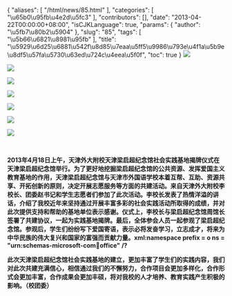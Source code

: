 {
    "aliases": [
        "/html/news/85.html"
    ],
    "categories": [
        "\u65b0\u95fb\u4e2d\u5fc3"
    ],
    "contributors": [],
    "date": "2013-04-22T00:00:00+08:00",
    "isCJKLanguage": true,
    "params": {
        "author": "\u5fb7\u80b2\u5904"
    },
    "slug": "85",
    "tags": [
        "\u5b66\u6821\u8981\u95fb"
    ],
    "title": "\u5929\u6d25\u6881\u542f\u8d85\u7eaa\u5ff5\u9986\u793e\u4f1a\u5b9e\u8df5\u57fa\u5730\u63ed\u724c\u4eea\u5f0f",
    "toc": true
}
**![](https://cdn.tfls.online/mirror/full/4a395fe02bba51c05ed7e5aef44cf7867f0d81e5.jpg)**

**![](https://cdn.tfls.online/mirror/full/ad2cb41453d428800b62721289363207523fba84.jpg)**

**![](https://cdn.tfls.online/mirror/full/7ed36796f4d77d165b747d6a79ea3ac0dba18d2d.jpg)**

**![](https://cdn.tfls.online/mirror/full/2171e3b28074a3b85e2675770d4d6df98125c000.jpg)**

**![](https://cdn.tfls.online/mirror/full/6e3ff2e3f3162cdd544aa206d4bb0f6a84e58e8b.jpg)**

**![](https://cdn.tfls.online/mirror/full/8fede614a23cea5710b0fec176309219afb5c9f0.jpg)**

**![](https://cdn.tfls.online/mirror/full/33f1a0309353f79d2d6f9bf6721573d334821d8a.jpg)**

 

**2013年4月18日上午，天津外大附校天津梁启超纪念馆社会实践基地揭牌仪式在天津梁启超纪念馆举行。为了更好地挖掘梁启超纪念馆的公共资源、发挥爱国主义教育基地的作用，天津梁启超纪念馆与天津市外国语学校本着互帮、互助、资源共享、开拓创新的原则，决定开展志愿服务等方面的共建活动。来自天津外大附校李校长、团委赵书记和学生志愿者们参加了此次活动。李校长发表了热情洋溢的讲话，介绍了我校近年来坚持通过开展丰富多彩的社会实践活动所取得的成绩，并对此次提供支持和帮助的基地单位表示感谢。仪式上，李校长与梁启超纪念馆周馆长签署了共建协议，一起为实践基地揭牌。最后，全体参会人员一起参观了梁启超纪念馆。参观后，学生们纷纷写下爱国寄语，表示必将发奋学习，立志成才，将来为中华民族的伟大复兴和国家的富强而贡献力量。xml:namespace prefix = o ns = "urn:schemas-microsoft-com:office:office" /?**

**此次天津梁启超纪念馆社会实践基地的建立，更加丰富了学生们的实践内容，我们对此次共建充满信心，相信通过我们的不懈努力，合作项目会更加多样化，合作形式会更加丰富，合作成果会更加丰硕，将对我校的人才培养、教育实践产生积极的影响。（校团委）**

